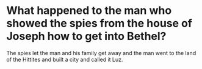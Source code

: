 # What happened to the man who showed the spies from the house of Joseph how to get into Bethel?

The spies let the man and his family get away and the man went to the land of the Hittites and built a city and called it Luz.
